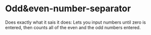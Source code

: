 # Odd&even-number-separator

Does exactly what it sais it does:
Lets you input numbers until zero is entered, 
then counts all of the even and the odd numbers entered.
